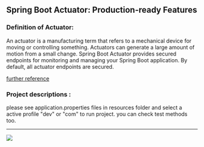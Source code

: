 ## Spring Boot Actuator: Production-ready Features

### Definition of Actuator:
An actuator is a manufacturing term that refers to a mechanical device for moving or controlling something. Actuators can generate a large amount of motion from a small change.
Spring Boot Actuator provides secured endpoints for monitoring and managing your Spring Boot application. By default, all actuator endpoints are secured.

[further reference](https://docs.spring.io/spring-boot/docs/current/reference/html/production-ready-features.html)

### Project descriptions :
please see application.properties files in resources folder and select a active profile "dev" or "com" to run project. you can check test methods too.  

<hr/>
<a href="mailto:eng.motahari@gmail.com?"><img src="https://img.shields.io/badge/gmail-%23DD0031.svg?&style=for-the-badge&logo=gmail&logoColor=white"/></a>
